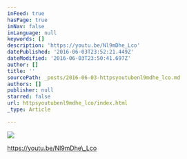 ```yaml
---
inFeed: true
hasPage: true
inNav: false
inLanguage: null
keywords: []
description: 'https://youtu.be/Nl9mDhe_Lco'
datePublished: '2016-06-03T23:52:21.449Z'
dateModified: '2016-06-03T23:50:41.697Z'
author: []
title: ''
sourcePath: _posts/2016-06-03-httpsyoutubenl9mdhe_lco.md
authors: []
publisher: null
starred: false
url: httpsyoutubenl9mdhe_lco/index.html
_type: Article

---
```

![](https://the-grid-user-content.s3-us-west-2.amazonaws.com/50c7fc33-8654-4af5-9835-53c1ab26a98e.jpg)

https://youtu.be/Nl9mDhe\_Lco